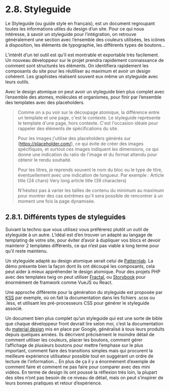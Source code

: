 # 2.8. Styleguide

Le Styleguide (ou guide style en français), est un document regroupant toutes les informations utiles du design d’un site. Pour ce qui nous intéresse, à savoir un styleguide pour l’intégration, on retrouve généralement une section avec l’ensemble des couleurs utilisées, les icônes à disposition, les éléments de typographie, les différents types de boutons…

L’intérêt d’un tel outil est qu’il est montrable et exportable très facilement. Un nouveau développeur sur le projet prendra rapidement connaissance de comment sont structurés les éléments. On identifiera rapidement les composants du site pour les réutiliser au maximum et avoir un design cohérent. Les graphistes réalisent souvent eux même un styleguide avec leurs outils.

Avec le design atomique on peut avoir un styleguide bien plus complet avec l’ensemble des atomes, molécules et organismes, pour finir par l’ensemble des templates avec des placeholders.

> Comme on a pu voir sur le découpage atomique, la différence entre un template et une page, c'est le contexte. Le styleguide représente le template d'une page, hors contexte. C'est l'occasion idéale pour rappeler des éléments de spécifications du site.
>
> Pour les images j'utilise des placeholders générés sur (https://placeholder.com/), ce qui évite de créer des images spécifiques, et surtout ces images indiquent les dimensions, ce qui donne une indication du ratio de l'image et du format attendu pour obtenir le rendu souhaité.
>
> Pour les titres, je reprends souvent le nom du bloc ou le type de titre, éventuellement avec une indication de longueur. Par exemple :
> Article title (24 chars)
> Very long article title (39 characters)
>
> N'hésitez pas à varier les tailles de contenu du minimum au maximum pour montrer des cas extrêmes qu'il sera possible de rencontrer à un moment une fois la page dynamisée.

## 2.8.1. Différents types de styleguides

Suivant la techno que vous utilisez vous préférerez plutôt un outil de styleguide à un autre. L’idéal est d’en trouver un adapté au langage de templating de votre site, pour éviter d’avoir à dupliquer vos blocs et devoir maintenir 2 templates différents, ce qui n’est pas viable à long terme pour qu’il reste maintenu.

Un styleguide adapté au design atomique serait celui de [Patternlab](https://demo.patternlab.io/). La démo présente bien la façon dont ils ont découpé les composants, cela peut aider à mieux appréhender le design atomique. Pour des projets PHP avec des templates twig on peut utiliser [Fractal](https://fractal.build/), ou [Storybook](https://storybook.js.org/) pour énormément de framwork comme VueJS ou React.

Une approche différente pour la génération du styleguide est proposée par [KSS](https://warpspire.com/kss/) par exemple, où on fait la documentation dans les fichiers .scss ou .less, et utilisant les pré-processeurs CSS pour générer le styleguide associé.

Un document bien plus complet qu’un styleguide qui est une sorte de bible que chaque développeur front devrait lire selon moi, c’est la documentation du [material design](https://m3.material.io/) mis en place par Google, généralisé à tous leurs produits depuis quelques années. Ils décrivent précisément le moindre détail de comment utiliser les couleurs, placer les boutons, comment gérer l’affichage de plusieurs boutons pour mettre l’emphase sur le plus important, comment faire des transitions simples mais qui procurent la meilleure expérience utilisateur possible tout en suggérant un ordre de lecture de l’information… En plus de ça il y a énormément d’exemple de comment faire et comment ne pas faire pour comparer avec des mini vidéos. En terme de design ils ont poussé la réflexion très loin, la plupart des sites n’ont pas besoin de ce niveau de détail, mais on peut s’inspirer de leurs bonnes pratiques et retour d’expérience.
